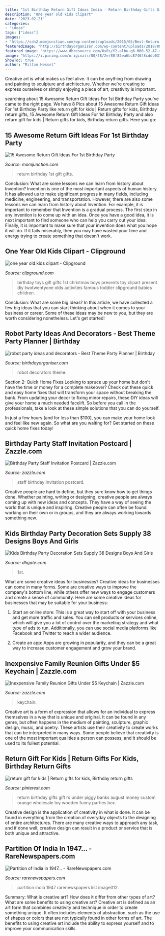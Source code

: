 ```yaml
---
title: "1st Birthday Return Gift Ideas India - Return Birthday Gifts Gift Rs Under Piggy Banks August Money Custom Orange Wholesale Toy Wooden Funny Parties Box"
description: "One year old kids clipart"
date: "2023-02-21"
categories:
- "ideas"
tags: ["ideas"]
images:
- "https://cdn2.momjunction.com/wp-content/uploads/2015/05/Best-Return-Gifts-Ideas-For-1st-Birthday-Party1-910x1024.jpg"
featuredImage: "http://birthdayorganiser.com/wp-content/uploads/2018/09/robot-party-ideas.jpg"
featured_image: "https://www.dhresource.com/0x0s/f2-albu-g6-M00-52-A7-rBVaR1vAu0yANF90AAWbratYCfU362.jpg/kids-birthday-party-decoration-sets-supply.jpg"
image: "https://i.pinimg.com/originals/80/f8/2e/80f82ea6bc8746f8cddb037e72f10054.jpg"
ShowToc: true
author: "Milton Hessel"
---
```



Creative art is what makes us feel alive. It can be anything from drawing and painting to sculpture and architecture. Whether we’re creating to express ourselves or simply enjoying a piece of art, creativity is important.

	

		
searching about 15 Awesome Return Gift Ideas For 1st Birthday Party you've came to the right page. We have 8 Pics about 15 Awesome Return Gift Ideas For 1st Birthday Party like return gift for kids | Return gifts for kids, Birthday return gifts, 15 Awesome Return Gift Ideas For 1st Birthday Party and also return gift for kids | Return gifts for kids, Birthday return gifts. Here you go:
		
    
## 15 Awesome Return Gift Ideas For 1st Birthday Party

<img loading=lazy src="https://cdn2.momjunction.com/wp-content/uploads/2015/05/Best-Return-Gifts-Ideas-For-1st-Birthday-Party1-910x1024.jpg" onerror="this.onerror=null;this.src='https://tse3.mm.bing.net/th?id=OIP.AsWgzkxlbbPibzK0mHMFKwHaIV&amp;pid=15.1';" alt="15 Awesome Return Gift Ideas For 1st Birthday Party">

_Source: momjunction.com_

>return birthday 1st gift gifts. 

	

Conclusion: What are some lessons we can learn from history about Invention?
Invention is one of the most important aspects of human history. It has allowed us to make significant progress in many fields, including medicine, engineering, and transportation. However, there are also some lessons we can learn from history about Invention. For example, it is important to remember that Invention is a gradual process. The first step in any invention is to come up with an idea. Once you have a good idea, it is next important to find someone who can help you carry out your idea. Finally, it is important to make sure that your invention does what you hope it will do. If it fails miserably, then you may have wasted your time and energy trying to create something that doesn't work.

    
## One Year Old Kids Clipart - Clipground

<img loading=lazy src="http://clipground.com/images/one-year-old-kids-clipart-9.jpg" onerror="this.onerror=null;this.src='https://tse2.mm.bing.net/th?id=OIP.7BttDVPaHKolzaGVs6eNYAHaOX&amp;pid=15.1';" alt="one year old kids clipart - Clipground">

_Source: clipground.com_

>birthday toys gift gifts 1st christmas boys presents toy clipart present diy twotwentyone olds activities famous toddler clipground babies children. 

	

Conclusion: What are some big ideas?
In this article, we have collected a few big ideas that you can start thinking about when it comes to your business or career. Some of these ideas may be new to you, but they are worth considering nonetheless. Let's get started!

    
## Robot Party Ideas And Decorators - Best Theme Party Planner | Birthday

<img loading=lazy src="http://birthdayorganiser.com/wp-content/uploads/2018/09/robot-party-ideas.jpg" onerror="this.onerror=null;this.src='https://tse4.mm.bing.net/th?id=OIP.-CaBjnsSKQOBwHNPJY5LXgHaKX&amp;pid=15.1';" alt="robot party ideas and decorators - Best Theme Party Planner | Birthday">

_Source: birthdayorganiser.com_

>robot decorators theme. 

	

Section 2: Quick Home Fixes
Looking to spruce up your home but don't have the time or money for a complete makeover? Check out these quick and easy home fixes that will transform your space without breaking the bank.
From updating your decor to fixing minor repairs, these DIY ideas will give your home a much needed facelift. So before you call in the professionals, take a look at these simple solutions that you can do yourself.

In just a few hours (and for less than $100), you can make your home look and feel like new again. So what are you waiting for? Get started on these quick home fixes today!

    
## Birthday Party Staff Invitation Postcard | Zazzle.com

<img loading=lazy src="https://rlv.zcache.com/birthday_party_staff_invitation_postcard-re603aaf4983f4a9c9f05cacd85df4f56_tcvuo_630.jpg?view_padding=[285%2C0%2C285%2C0]" onerror="this.onerror=null;this.src='https://tse3.mm.bing.net/th?id=OIP.Gng4-Zpws_QeY2j_Sj0kjgHaD4&amp;pid=15.1';" alt="Birthday Party Staff Invitation Postcard | Zazzle.com">

_Source: zazzle.com_

>staff birthday invitation postcard. 

	

Creative people are hard to define, but they sure know how to get things done. Whether painting, writing or designing, creative people are always coming up with new ideas and concepts. They have a way of seeing the world that is unique and inspiring. Creative people can often be found working on their own or in groups, and they are always working towards something new.

    
## Kids Birthday Party Decoration Sets Supply 38 Designs Boys And Girls

<img loading=lazy src="https://www.dhresource.com/0x0s/f2-albu-g6-M00-52-A7-rBVaR1vAu0yANF90AAWbratYCfU362.jpg/kids-birthday-party-decoration-sets-supply.jpg" onerror="this.onerror=null;this.src='https://tse4.mm.bing.net/th?id=OIP.JDob0MrLqSN2EetCTJDBZQHaHa&amp;pid=15.1';" alt="Kids Birthday Party Decoration Sets Supply 38 Designs Boys And Girls">

_Source: dhgate.com_

>1st. 

	

What are some creative ideas for businesses?
Creative ideas for businesses can come in many forms. Some are creative ways to improve the company's bottom line, while others offer new ways to engage customers and create a sense of community. Here are some creative ideas for businesses that may be suitable for your business:
1. Start an online store: This is a great way to start off with your business and get more traffic and sales. You can sell products or services online, which will give you a lot of control over the marketing strategy and what type of ads to run. Additionally, you can use social media platforms like Facebook and Twitter to reach a wider audience.

2. Create an app: Apps are growing in popularity, and they can be a great way to increase customer engagement and grow your brand.

    
## Inexpensive Family Reunion Gifts Under $5 Keychain | Zazzle.com

<img loading=lazy src="https://rlv.zcache.com/inexpensive_family_reunion_gifts_under_5_keychain-r1f962268707d44cfb8e29a8e0eb0a28b_x7j3z_8byvr_630.jpg?view_padding=[285%2C0%2C285%2C0]" onerror="this.onerror=null;this.src='https://tse3.mm.bing.net/th?id=OIP.eu_SCo_MnkzUVJlomZs8pgHaD4&amp;pid=15.1';" alt="Inexpensive Family Reunion Gifts Under $5 Keychain | Zazzle.com">

_Source: zazzle.com_

>keychain. 

	

Creative art is a form of expression that allows for an individual to express themselves in a way that is unique and original. It can be found in any genre, but often happens in the medium of painting, sculpture, graphic design, music, and poetry. These artists use their creativity to create works that can be interpreted in many ways. Some people believe that creativity is one of the most important qualities a person can possess, and it should be used to its fullest potential.

    
## Return Gift For Kids | Return Gifts For Kids, Birthday Return Gifts

<img loading=lazy src="https://i.pinimg.com/originals/80/f8/2e/80f82ea6bc8746f8cddb037e72f10054.jpg" onerror="this.onerror=null;this.src='https://tse3.mm.bing.net/th?id=OIP.4oqFDGeHPKHvezumsgwV_wHaHa&amp;pid=15.1';" alt="return gift for kids | Return gifts for kids, Birthday return gifts">

_Source: pinterest.com_

>return birthday gifts gift rs under piggy banks august money custom orange wholesale toy wooden funny parties box. 

	

Creative design is the application of creativity in what is done. It can be found in everything from the creation of everyday objects to the designing of entire architectures. There are many creative ways to approach any task, and if done well, creative design can result in a product or service that is both unique and attractive.

    
## Partition Of India In 1947... - RareNewspapers.com

<img loading=lazy src="https://secure-images.rarenewspapers.com/ebayimgs/2.34.2009/image012.jpg" onerror="this.onerror=null;this.src='https://tse2.mm.bing.net/th?id=OIP.HbxcKGetseoUFNK2yXSjGAHaF7&amp;pid=15.1';" alt="Partition of India in 1947... - RareNewspapers.com">

_Source: rarenewspapers.com_

>partition india 1947 rarenewspapers list image012. 

	

Summary: What is creative art? How does it differ from other types of art? What are some benefits to using creative art?
Creative art is defined as an art form that combines creativity and technique in order to create something unique. It often includes elements of abstraction, such as the use of shapes or colors that are not typically found in other forms of art. The benefits to using creative art include the ability to express yourself and to improve your communication skills.

